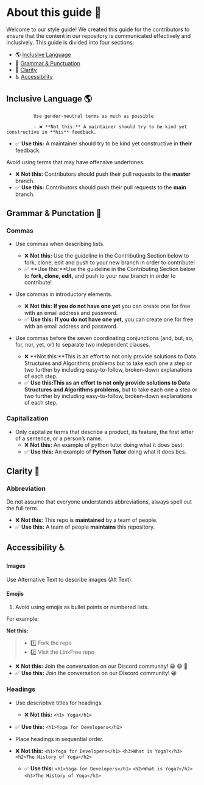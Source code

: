 # About this guide 👋

Welcome to our style guide! We created this guide for the contributors to ensure that the content in our repository is communicated effectively and inclusively. This guide is divided into four sections:

- 🌎 [Inclusive Language](inclusive-language)
- 📝 [Grammar & Punctuation](grammar-and-punctuation)
- 🤔 [Clarity](clarity)
- ♿ [Accessibility](accessibility)

## Inclusive Language 🌎
          
              Use gender-neutral terms as much as possible

              - ❌ **Not this:** A maintainer should try to be kind yet constructive in **his** feedback.
  - ✅ **Use this:** A maintainer should try to be kind yet constructive in **their** feedback.

Avoid using terms that may have offensive undertones.
  - ❌ **Not this:** Contributors should push their pull requests to the **master** branch.
  - ✅ **Use this:** Contributors should push their pull requests to the **main** branch.

## Grammar & Punctation 📝

### Commas

- Use commas when describing lists.
  - ❌ **Not this:** Use the guideline in the Contributing Section below to fork, clone, edit and push to your new branch in order to contribute!
  - ✅ **Use this:**Use the guideline in the Contributing Section below to **fork, clone, edit,** and push to your new branch in order to contribute!

- Use commas in introductory elements.
  - ❌ **Not this:** **If you do not have one yet** you can create one for free with an email address and password.
  - ✅ **Use this:** **If you do not have one yet,** you can create one for free with an email address and password.

- Use commas before the seven coordinating conjunctions (and, but, so, for, nor, yet, or) to separate two independent clauses.
  - ❌ **Not this:**This is an effort to not only provide solutions to Data Structures and Algorithms problems but to take each one a step or two further by including easy-to-follow, broken-down explanations of each step.
  - ✅ **Use this:**This as an effort to not only provide solutions to Data Structures and Algorithms problems**,** but to take each one a step or two further by including easy-to-follow, broken-down explanations of each step.


### Capitalization

- Only capitalize terms that describe a product, its feature, the first letter of a sentence, or a person’s name.
  - ❌ **Not this:** An example of python tutor doing what it does best:
  - ✅ **Use this:** An example of **Python Tutor** doing what it does bes.

## Clarity 🤔

### Abbreviation
Do not assume that everyone understands abbreviations, always spell out the full term.

- ❌ **Not this:** This repo is **maintained** by a team of people.
- ✅ **Use this:** A team of people **maintains** this repository.


## Accessibility ♿

#### Images

Use Alternative Text to describe images (Alt Text).

#### Emojis

1. Avoid using emojis as bullet points or numbered lists.

For example:

**Not this:**

> - 1️⃣ Fork the repo
> - 2️⃣ Visit the LinkFree repo

  - ❌ **Not this:** Join the conversation on our Discord community! 😀 😄 🎉
  - ✅ **Use this:** Join the conversation on our Discord community! 😀

### Headings

- Use descriptive titles for headings.
  - ❌ **Not this:** `<h1> Yoga</h1>`
- ✅ **Use this:** `<h1>Yoga for Developers</h1>`

- Place headings in sequential order.
- ❌ **Not this:** `<h1>Yoga for Developers</h1>`
  `<h3>What is Yoga?</h3>`
  `<h2>The History of Yoga</h2>`
  - ✅ **Use this:**  `<h1>Yoga for Developers</h1>`
  `<h2>What is Yoga?</h2>`
  `<h3>The History of Yoga</h3>`



